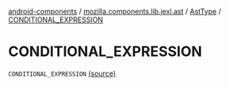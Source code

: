 [android-components](../../index.md) / [mozilla.components.lib.jexl.ast](../index.md) / [AstType](index.md) / [CONDITIONAL_EXPRESSION](./-c-o-n-d-i-t-i-o-n-a-l_-e-x-p-r-e-s-s-i-o-n.md)

# CONDITIONAL_EXPRESSION

`CONDITIONAL_EXPRESSION` [(source)](https://github.com/mozilla-mobile/android-components/blob/master/components/lib/jexl/src/main/java/mozilla/components/lib/jexl/ast/AstType.kt#L16)